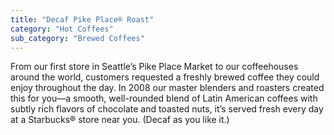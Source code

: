 ```yaml
---
title: "Decaf Pike Place® Roast"
category: "Hot Coffees"
sub_category: "Brewed Coffees"
---
```


From our first store in Seattle’s Pike Place Market to our coffeehouses around the world, customers requested a freshly brewed coffee they could enjoy throughout the day. In 2008 our master blenders and roasters created this for you—a smooth, well-rounded blend of Latin American coffees with subtly rich flavors of chocolate and toasted nuts, it’s served fresh every day at a Starbucks® store near you. (Decaf as you like it.)
